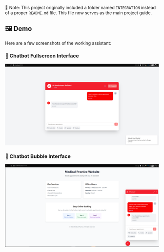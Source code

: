 📁 Note: This project originally included a folder named `INTEGRATION` instead of a proper `README.md` file. This file now serves as the main project guide.
## 🖼️ Demo

Here are a few screenshots of the working assistant:

### 💬 Chatbot Fullscreen Interface
![Chat UI](./integration/fullscreen_assistant.png)
### 💬 Chatbot Bubble Interface
![Chat UI](./integration/bubble_assistant.png)

